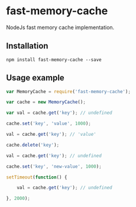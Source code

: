 # fast-memory-cache

NodeJs fast memory cache implementation.

## Installation

```
npm install fast-memory-cache --save
```

## Usage example

```js
var MemoryCache = require('fast-memory-cache');

var cache = new MemoryCache();

var val = cache.get('key'); // undefined

cache.set('key', 'value', 1000);

val = cache.get('key'); // 'value'

cache.delete('key');

val = cache.get('key'); // undefined

cache.set('key', 'new-value', 1000);

setTimeout(function() {

    val = cache.get('key'); // undefined

}, 2000);
```
